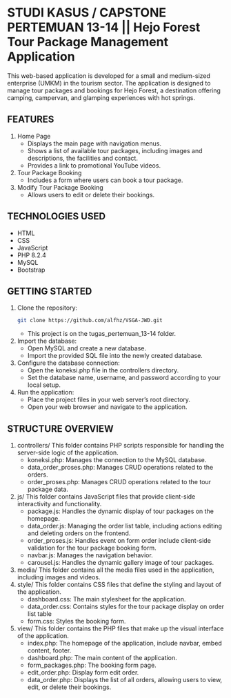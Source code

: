 # STUDI KASUS / CAPSTONE PERTEMUAN 13-14  ||  Hejo Forest Tour Package Management Application
This web-based application is developed for a small and medium-sized enterprise (UMKM) in the tourism sector. The application is designed to manage tour packages and bookings for Hejo Forest, a destination offering camping, campervan, and glamping experiences with hot springs.

## FEATURES
1. Home Page
    - Displays the main page with navigation menus.
    - Shows a list of available tour packages, including images and descriptions, the facilities and contact.
    - Provides a link to promotional YouTube videos.
2. Tour Package Booking
    - Includes a form where users can book a tour package.
3. Modify Tour Package Booking
    - Allows users to edit or delete their bookings.

## TECHNOLOGIES USED
-   HTML
-   CSS
-   JavaScript
-   PHP 8.2.4
-   MySQL
-   Bootstrap

## GETTING STARTED
1.  Clone the repository:
    ```bash
    git clone https://github.com/alfhz/VSGA-JWD.git
    ```
    * This project is on the tugas_pertemuan_13-14 folder.
2.  Import the database:
     - Open MySQL and create a new database.
     - Import the provided SQL file into the newly created database.
3.  Configure the database connection:
     - Open the koneksi.php file in the controllers directory.
     - Set the database name, username, and password according to your local setup.
4.  Run the application:
     - Place the project files in your web server’s root directory.
     - Open your web browser and navigate to the application.


## STRUCTURE OVERVIEW
1. controllers/
    This folder contains PHP scripts responsible for handling the server-side logic of the application.
    - koneksi.php: Manages the connection to the MySQL database.
    - data_order_proses.php: Manages CRUD operations related to the orders.
    - order_proses.php: Manages CRUD operations related to the tour package data.   
2. js/
    This folder contains JavaScript files that provide client-side interactivity and functionality.
    - package.js: Handles the dynamic display of tour packages on the homepage.
    - data_order.js: Managing the order list table, including actions editing and deleting orders on the frontend.
    - order_proses.js: Handles event on form order include client-side validation for the tour package booking form.
    - navbar.js: Manages the navigation behavior.
    - carousel.js: Handles the dynamic gallery image of tour packages.
3. media/
    This folder contains all the media files used in the application, including images and videos.
4. style/
    This folder contains CSS files that define the styling and layout of the application.
    - dashboard.css: The main stylesheet for the application.
    - data_order.css: Contains styles for the tour package display on order list table
    - form.css: Styles the booking form.
5. view/
    This folder contains the PHP files that make up the visual interface of the application.
    - index.php: The homepage of the application, include navbar, embed content, footer.
    - dashboard.php: The main content of the application.
    - form_packages.php: The booking form page.
    - edit_order.php: Display form edit order.
    - data_order.php: Displays the list of all orders, allowing users to view, edit, or delete their bookings.

